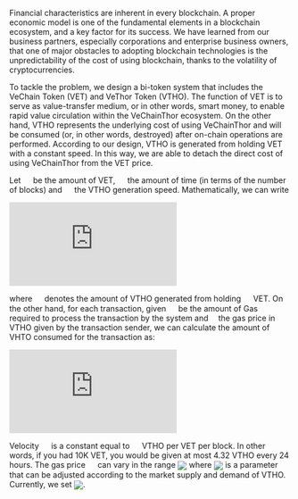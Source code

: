 Financial characteristics are inherent in every blockchain. A proper economic model is one of the fundamental elements in a blockchain ecosystem, and a key factor for its success. We have learned from our business partners, especially corporations and enterprise business owners, that one of major obstacles to adopting blockchain technologies is the unpredictability of the cost of using blockchain, thanks to the volatility of cryptocurrencies. 

To tackle the problem, we design a bi-token system that includes the VeChain Token (VET) and VeThor Token (VTHO). The function of VET is to serve as value-transfer medium, or in other words, smart money, to enable rapid value circulation within the VeChainThor ecosystem. On the other hand, VTHO represents the underlying cost of using VeChainThor and will be consumed (or, in other words, destroyed) after on-chain operations are performed. According to our design, VTHO is generated from holding VET with a constant speed. In this way, we are able to detach the direct cost of using VeChainThor from the VET price.

Let <img src="https://latex.codecogs.com/svg.latex?%5Cinline%20%5Clarge%20V" height = "14px" align=center />  be the amount of VET, <img src="https://latex.codecogs.com/svg.latex?%5Cinline%20%5Clarge%20t" height = "14px" align=center />  the amount of time (in terms of the number of blocks) and <img src="https://latex.codecogs.com/svg.latex?%5Cinline%20%5Clarge%20v" height = "14px" align=center />  the VTHO generation speed. Mathematically, we can write

![eGneration](https://latex.codecogs.com/svg.latex?E_%7B%5Ctextrm%7Bgen%7D%7D%20%3D%20v%20%5Ccdot%20V%20%5Ccdot%20t)

where <img src="https://latex.codecogs.com/svg.latex?E_%7B%5Ctextrm%7Bgen%7D%7D" height = "14px" align=center /> denotes the amount of VTHO generated from holding <img src="https://latex.codecogs.com/svg.latex?%5Cinline%20%5Clarge%20V" height = "14px" align=center />  VET. On the other hand, for each transaction, given <img src="https://latex.codecogs.com/svg.latex?%5Cinline%20%5Clarge%20G" height = "14px" align=center />  be the amount of Gas required to process the transaction by the system and<img src="https://latex.codecogs.com/svg.latex?%5Cinline%20%5Clarge%20p" height = "14px" align=center />  the gas price in VTHO given by the transaction sender, we can calculate the amount of VHTO consumed for the transaction as:

![energyconsumed](https://latex.codecogs.com/svg.latex?E_%7B%5Ctextrm%7Bcon%7D%7D%20%3D%20p%5Ccdot%20G)

Velocity <img src="https://latex.codecogs.com/svg.latex?%5Cinline%20%5Clarge%20v" height = "14px" align=center />  is a constant equal to <img src="https://latex.codecogs.com/svg.latex?5%5Ctimes10%5E%7B-8%7D" height = "14px" align=center /> VTHO per VET per block. In other words, if you had 10K VET, you would be given at most 4.32 VTHO every 24 hours. The gas price <img src="https://latex.codecogs.com/svg.latex?%5Cinline%20%5Clarge%20p" height = "14px" align=center />  can vary in the range <img src="https://latex.codecogs.com/svg.latex?%5Cbig%5Bp%5E%7B%5Ctextrm%7Bbase%7D%7D%2C2%5Ccdot%20p%5E%7B%5Ctextrm%7Bbase%7D%7D%5Cbig%5D"  align=center /> where <img src="https://latex.codecogs.com/svg.latex?p%5E%7B%5Ctextrm%7Bbase%7D%7D"  align=center /> is a parameter that can be adjusted according to the market supply and demand of VTHO. Currently, we set <img src="https://latex.codecogs.com/svg.latex?p%5E%7B%5Ctextrm%7Bbase%7D%7D%20%3D%201%20%5C%2C%5Ctextrm%7BVTHO%7D%5C%2C/%5C%2C%5Ctextrm%7BKgas%7D" align=center />.